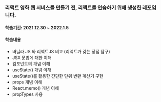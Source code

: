 ### 리액트 영화 웹 서비스를 만들기 전, 리액트를 연습하기 위해 생성한 레포입니다.
#### 학습기간: 2021.12.30 ~ 2022.1.5
#### 학습내용 
* 바닐라 JS 와 리액트JS 비교 (리액트가 갖는 장점 탐구)
* JSX 문법에 대한 이해
* 컴포넌트의 개념 이해
* useState() 개념 이해
* useState()를 활용한 간단한 단위 변환 계산기 구현
* props 개념 이해
* React.memo() 개념 이해
* propTypes 사용 
